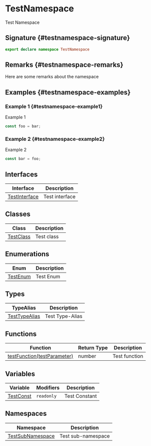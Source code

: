 # TestNamespace

Test Namespace

## Signature {#testnamespace-signature}

```typescript
export declare namespace TestNamespace
```

## Remarks {#testnamespace-remarks}

Here are some remarks about the namespace

## Examples {#testnamespace-examples}

### Example 1 {#testnamespace-example1}

Example 1

```typescript
const foo = bar;
```

### Example 2 {#testnamespace-example2}

Example 2

```javascript
const bar = foo;
```

## Interfaces

| Interface                                                                     | Description    |
| ----------------------------------------------------------------------------- | -------------- |
| [TestInterface](docs/simple-suite-test/testnamespace-testinterface-interface) | Test interface |

## Classes

| Class                                                             | Description |
| ----------------------------------------------------------------- | ----------- |
| [TestClass](docs/simple-suite-test/testnamespace-testclass-class) | Test class  |

## Enumerations

| Enum                                                           | Description |
| -------------------------------------------------------------- | ----------- |
| [TestEnum](docs/simple-suite-test/testnamespace-testenum-enum) | Test Enum   |

## Types

| TypeAlias                                                                     | Description     |
| ----------------------------------------------------------------------------- | --------------- |
| [TestTypeAlias](docs/simple-suite-test/testnamespace-testtypealias-typealias) | Test Type-Alias |

## Functions

| Function                                                                                  | Return Type | Description   |
| ----------------------------------------------------------------------------------------- | ----------- | ------------- |
| [testFunction(testParameter)](docs/simple-suite-test/testnamespace-testfunction-function) | number      | Test function |

## Variables

| Variable                                                             | Modifiers             | Description   |
| -------------------------------------------------------------------- | --------------------- | ------------- |
| [TestConst](docs/simple-suite-test/testnamespace-testconst-variable) | <code>readonly</code> | Test Constant |

## Namespaces

| Namespace                                                                           | Description        |
| ----------------------------------------------------------------------------------- | ------------------ |
| [TestSubNamespace](docs/simple-suite-test/testnamespace-testsubnamespace-namespace) | Test sub-namespace |
